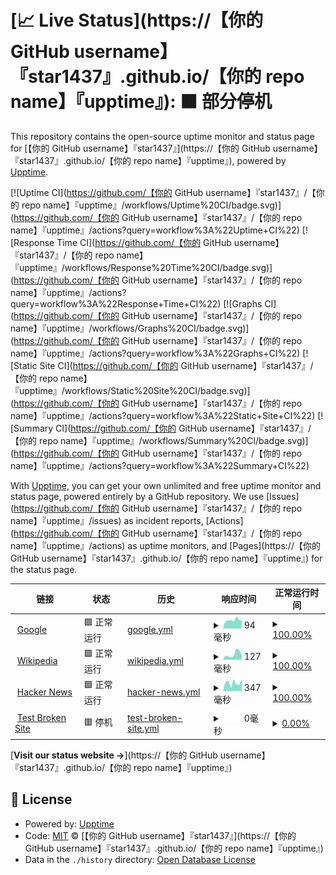 # [📈 Live Status](https://【你的 GitHub username】『star1437』.github.io/【你的 repo name】『upptime』): <!--live status--> **🟧 部分停机**

This repository contains the open-source uptime monitor and status page for [【你的 GitHub username】『star1437』](https://【你的 GitHub username】『star1437』.github.io/【你的 repo name】『upptime』), powered by [Upptime](https://github.com/upptime/upptime).

[![Uptime CI](https://github.com/【你的 GitHub username】『star1437』/【你的 repo name】『upptime』/workflows/Uptime%20CI/badge.svg)](https://github.com/【你的 GitHub username】『star1437』/【你的 repo name】『upptime』/actions?query=workflow%3A%22Uptime+CI%22)
[![Response Time CI](https://github.com/【你的 GitHub username】『star1437』/【你的 repo name】『upptime』/workflows/Response%20Time%20CI/badge.svg)](https://github.com/【你的 GitHub username】『star1437』/【你的 repo name】『upptime』/actions?query=workflow%3A%22Response+Time+CI%22)
[![Graphs CI](https://github.com/【你的 GitHub username】『star1437』/【你的 repo name】『upptime』/workflows/Graphs%20CI/badge.svg)](https://github.com/【你的 GitHub username】『star1437』/【你的 repo name】『upptime』/actions?query=workflow%3A%22Graphs+CI%22)
[![Static Site CI](https://github.com/【你的 GitHub username】『star1437』/【你的 repo name】『upptime』/workflows/Static%20Site%20CI/badge.svg)](https://github.com/【你的 GitHub username】『star1437』/【你的 repo name】『upptime』/actions?query=workflow%3A%22Static+Site+CI%22)
[![Summary CI](https://github.com/【你的 GitHub username】『star1437』/【你的 repo name】『upptime』/workflows/Summary%20CI/badge.svg)](https://github.com/【你的 GitHub username】『star1437』/【你的 repo name】『upptime』/actions?query=workflow%3A%22Summary+CI%22)

With [Upptime](https://upptime.js.org), you can get your own unlimited and free uptime monitor and status page, powered entirely by a GitHub repository. We use [Issues](https://github.com/【你的 GitHub username】『star1437』/【你的 repo name】『upptime』/issues) as incident reports, [Actions](https://github.com/【你的 GitHub username】『star1437』/【你的 repo name】『upptime』/actions) as uptime monitors, and [Pages](https://【你的 GitHub username】『star1437』.github.io/【你的 repo name】『upptime』) for the status page.

<!--start: status pages-->
<!-- This summary is generated by Upptime (https://github.com/upptime/upptime) -->
<!-- Do not edit this manually, your changes will be overwritten -->
<!-- prettier-ignore -->
| 链接 | 状态 | 历史 | 响应时间 | 正常运行时间 |
| --- | ------ | ------- | ------------- | ------ |
| <img alt="" src="https://icons.duckduckgo.com/ip3/www.google.com.ico" height="13"> [Google](https://www.google.com) | 🟩 正常运行 | [google.yml](https://github.com/star1437/upptime/commits/HEAD/history/google.yml) | <details><summary><img alt="响应时间图像" src="./graphs/google/response-time-week.png" height="20"> 94毫秒</summary><br><a href="https://demo.upptime.js.org/history/google"><img alt="响应时间 114" src="https://img.shields.io/endpoint?url=https%3A%2F%2Fraw.githubusercontent.com%2Fstar1437%2Fupptime%2FHEAD%2Fapi%2Fgoogle%2Fresponse-time.json"></a><br><a href="https://demo.upptime.js.org/history/google"><img alt="24 小时响应时间 87" src="https://img.shields.io/endpoint?url=https%3A%2F%2Fraw.githubusercontent.com%2Fstar1437%2Fupptime%2FHEAD%2Fapi%2Fgoogle%2Fresponse-time-day.json"></a><br><a href="https://demo.upptime.js.org/history/google"><img alt="7 天正常运行时间 94" src="https://img.shields.io/endpoint?url=https%3A%2F%2Fraw.githubusercontent.com%2Fstar1437%2Fupptime%2FHEAD%2Fapi%2Fgoogle%2Fresponse-time-week.json"></a><br><a href="https://demo.upptime.js.org/history/google"><img alt="30天的正常运行时间 110" src="https://img.shields.io/endpoint?url=https%3A%2F%2Fraw.githubusercontent.com%2Fstar1437%2Fupptime%2FHEAD%2Fapi%2Fgoogle%2Fresponse-time-month.json"></a><br><a href="https://demo.upptime.js.org/history/google"><img alt="1年的正常运行时间 111" src="https://img.shields.io/endpoint?url=https%3A%2F%2Fraw.githubusercontent.com%2Fstar1437%2Fupptime%2FHEAD%2Fapi%2Fgoogle%2Fresponse-time-year.json"></a></details> | <details><summary><a href="https://demo.upptime.js.org/history/google">100.00%</a></summary><a href="https://demo.upptime.js.org/history/google"><img alt="正常运行时间 99.39%" src="https://img.shields.io/endpoint?url=https%3A%2F%2Fraw.githubusercontent.com%2Fstar1437%2Fupptime%2FHEAD%2Fapi%2Fgoogle%2Fuptime.json"></a><br><a href="https://demo.upptime.js.org/history/google"><img alt="24 小时正常运行时间 100.00%" src="https://img.shields.io/endpoint?url=https%3A%2F%2Fraw.githubusercontent.com%2Fstar1437%2Fupptime%2FHEAD%2Fapi%2Fgoogle%2Fuptime-day.json"></a><br><a href="https://demo.upptime.js.org/history/google"><img alt="7 天正常运行时间 100.00%" src="https://img.shields.io/endpoint?url=https%3A%2F%2Fraw.githubusercontent.com%2Fstar1437%2Fupptime%2FHEAD%2Fapi%2Fgoogle%2Fuptime-week.json"></a><br><a href="https://demo.upptime.js.org/history/google"><img alt="30天的正常运行时间 100.00%" src="https://img.shields.io/endpoint?url=https%3A%2F%2Fraw.githubusercontent.com%2Fstar1437%2Fupptime%2FHEAD%2Fapi%2Fgoogle%2Fuptime-month.json"></a><br><a href="https://demo.upptime.js.org/history/google"><img alt="1年的正常运行时间 99.99%" src="https://img.shields.io/endpoint?url=https%3A%2F%2Fraw.githubusercontent.com%2Fstar1437%2Fupptime%2FHEAD%2Fapi%2Fgoogle%2Fuptime-year.json"></a></details>
| <img alt="" src="https://icons.duckduckgo.com/ip3/en.wikipedia.org.ico" height="13"> [Wikipedia](https://en.wikipedia.org) | 🟩 正常运行 | [wikipedia.yml](https://github.com/star1437/upptime/commits/HEAD/history/wikipedia.yml) | <details><summary><img alt="响应时间图像" src="./graphs/wikipedia/response-time-week.png" height="20"> 127毫秒</summary><br><a href="https://demo.upptime.js.org/history/wikipedia"><img alt="响应时间 216" src="https://img.shields.io/endpoint?url=https%3A%2F%2Fraw.githubusercontent.com%2Fstar1437%2Fupptime%2FHEAD%2Fapi%2Fwikipedia%2Fresponse-time.json"></a><br><a href="https://demo.upptime.js.org/history/wikipedia"><img alt="24 小时响应时间 223" src="https://img.shields.io/endpoint?url=https%3A%2F%2Fraw.githubusercontent.com%2Fstar1437%2Fupptime%2FHEAD%2Fapi%2Fwikipedia%2Fresponse-time-day.json"></a><br><a href="https://demo.upptime.js.org/history/wikipedia"><img alt="7 天正常运行时间 127" src="https://img.shields.io/endpoint?url=https%3A%2F%2Fraw.githubusercontent.com%2Fstar1437%2Fupptime%2FHEAD%2Fapi%2Fwikipedia%2Fresponse-time-week.json"></a><br><a href="https://demo.upptime.js.org/history/wikipedia"><img alt="30天的正常运行时间 159" src="https://img.shields.io/endpoint?url=https%3A%2F%2Fraw.githubusercontent.com%2Fstar1437%2Fupptime%2FHEAD%2Fapi%2Fwikipedia%2Fresponse-time-month.json"></a><br><a href="https://demo.upptime.js.org/history/wikipedia"><img alt="1年的正常运行时间 217" src="https://img.shields.io/endpoint?url=https%3A%2F%2Fraw.githubusercontent.com%2Fstar1437%2Fupptime%2FHEAD%2Fapi%2Fwikipedia%2Fresponse-time-year.json"></a></details> | <details><summary><a href="https://demo.upptime.js.org/history/wikipedia">100.00%</a></summary><a href="https://demo.upptime.js.org/history/wikipedia"><img alt="正常运行时间 99.40%" src="https://img.shields.io/endpoint?url=https%3A%2F%2Fraw.githubusercontent.com%2Fstar1437%2Fupptime%2FHEAD%2Fapi%2Fwikipedia%2Fuptime.json"></a><br><a href="https://demo.upptime.js.org/history/wikipedia"><img alt="24 小时正常运行时间 100.00%" src="https://img.shields.io/endpoint?url=https%3A%2F%2Fraw.githubusercontent.com%2Fstar1437%2Fupptime%2FHEAD%2Fapi%2Fwikipedia%2Fuptime-day.json"></a><br><a href="https://demo.upptime.js.org/history/wikipedia"><img alt="7 天正常运行时间 100.00%" src="https://img.shields.io/endpoint?url=https%3A%2F%2Fraw.githubusercontent.com%2Fstar1437%2Fupptime%2FHEAD%2Fapi%2Fwikipedia%2Fuptime-week.json"></a><br><a href="https://demo.upptime.js.org/history/wikipedia"><img alt="30天的正常运行时间 100.00%" src="https://img.shields.io/endpoint?url=https%3A%2F%2Fraw.githubusercontent.com%2Fstar1437%2Fupptime%2FHEAD%2Fapi%2Fwikipedia%2Fuptime-month.json"></a><br><a href="https://demo.upptime.js.org/history/wikipedia"><img alt="1年的正常运行时间 100.00%" src="https://img.shields.io/endpoint?url=https%3A%2F%2Fraw.githubusercontent.com%2Fstar1437%2Fupptime%2FHEAD%2Fapi%2Fwikipedia%2Fuptime-year.json"></a></details>
| <img alt="" src="https://icons.duckduckgo.com/ip3/news.ycombinator.com.ico" height="13"> [Hacker News](https://news.ycombinator.com) | 🟩 正常运行 | [hacker-news.yml](https://github.com/star1437/upptime/commits/HEAD/history/hacker-news.yml) | <details><summary><img alt="响应时间图像" src="./graphs/hacker-news/response-time-week.png" height="20"> 347毫秒</summary><br><a href="https://demo.upptime.js.org/history/hacker-news"><img alt="响应时间 317" src="https://img.shields.io/endpoint?url=https%3A%2F%2Fraw.githubusercontent.com%2Fstar1437%2Fupptime%2FHEAD%2Fapi%2Fhacker-news%2Fresponse-time.json"></a><br><a href="https://demo.upptime.js.org/history/hacker-news"><img alt="24 小时响应时间 106" src="https://img.shields.io/endpoint?url=https%3A%2F%2Fraw.githubusercontent.com%2Fstar1437%2Fupptime%2FHEAD%2Fapi%2Fhacker-news%2Fresponse-time-day.json"></a><br><a href="https://demo.upptime.js.org/history/hacker-news"><img alt="7 天正常运行时间 347" src="https://img.shields.io/endpoint?url=https%3A%2F%2Fraw.githubusercontent.com%2Fstar1437%2Fupptime%2FHEAD%2Fapi%2Fhacker-news%2Fresponse-time-week.json"></a><br><a href="https://demo.upptime.js.org/history/hacker-news"><img alt="30天的正常运行时间 340" src="https://img.shields.io/endpoint?url=https%3A%2F%2Fraw.githubusercontent.com%2Fstar1437%2Fupptime%2FHEAD%2Fapi%2Fhacker-news%2Fresponse-time-month.json"></a><br><a href="https://demo.upptime.js.org/history/hacker-news"><img alt="1年的正常运行时间 323" src="https://img.shields.io/endpoint?url=https%3A%2F%2Fraw.githubusercontent.com%2Fstar1437%2Fupptime%2FHEAD%2Fapi%2Fhacker-news%2Fresponse-time-year.json"></a></details> | <details><summary><a href="https://demo.upptime.js.org/history/hacker-news">100.00%</a></summary><a href="https://demo.upptime.js.org/history/hacker-news"><img alt="正常运行时间 99.94%" src="https://img.shields.io/endpoint?url=https%3A%2F%2Fraw.githubusercontent.com%2Fstar1437%2Fupptime%2FHEAD%2Fapi%2Fhacker-news%2Fuptime.json"></a><br><a href="https://demo.upptime.js.org/history/hacker-news"><img alt="24 小时正常运行时间 100.00%" src="https://img.shields.io/endpoint?url=https%3A%2F%2Fraw.githubusercontent.com%2Fstar1437%2Fupptime%2FHEAD%2Fapi%2Fhacker-news%2Fuptime-day.json"></a><br><a href="https://demo.upptime.js.org/history/hacker-news"><img alt="7 天正常运行时间 100.00%" src="https://img.shields.io/endpoint?url=https%3A%2F%2Fraw.githubusercontent.com%2Fstar1437%2Fupptime%2FHEAD%2Fapi%2Fhacker-news%2Fuptime-week.json"></a><br><a href="https://demo.upptime.js.org/history/hacker-news"><img alt="30天的正常运行时间 99.70%" src="https://img.shields.io/endpoint?url=https%3A%2F%2Fraw.githubusercontent.com%2Fstar1437%2Fupptime%2FHEAD%2Fapi%2Fhacker-news%2Fuptime-month.json"></a><br><a href="https://demo.upptime.js.org/history/hacker-news"><img alt="1年的正常运行时间 99.97%" src="https://img.shields.io/endpoint?url=https%3A%2F%2Fraw.githubusercontent.com%2Fstar1437%2Fupptime%2FHEAD%2Fapi%2Fhacker-news%2Fuptime-year.json"></a></details>
| <img alt="" src="https://icons.duckduckgo.com/ip3/thissitedoesnotexist.koj.co.ico" height="13"> [Test Broken Site](https://thissitedoesnotexist.koj.co) | 🟥 停机 | [test-broken-site.yml](https://github.com/star1437/upptime/commits/HEAD/history/test-broken-site.yml) | <details><summary><img alt="响应时间图像" src="./graphs/test-broken-site/response-time-week.png" height="20"> 0毫秒</summary><br><a href="https://demo.upptime.js.org/history/test-broken-site"><img alt="响应时间 0" src="https://img.shields.io/endpoint?url=https%3A%2F%2Fraw.githubusercontent.com%2Fstar1437%2Fupptime%2FHEAD%2Fapi%2Ftest-broken-site%2Fresponse-time.json"></a><br><a href="https://demo.upptime.js.org/history/test-broken-site"><img alt="24 小时响应时间 0" src="https://img.shields.io/endpoint?url=https%3A%2F%2Fraw.githubusercontent.com%2Fstar1437%2Fupptime%2FHEAD%2Fapi%2Ftest-broken-site%2Fresponse-time-day.json"></a><br><a href="https://demo.upptime.js.org/history/test-broken-site"><img alt="7 天正常运行时间 0" src="https://img.shields.io/endpoint?url=https%3A%2F%2Fraw.githubusercontent.com%2Fstar1437%2Fupptime%2FHEAD%2Fapi%2Ftest-broken-site%2Fresponse-time-week.json"></a><br><a href="https://demo.upptime.js.org/history/test-broken-site"><img alt="30天的正常运行时间 0" src="https://img.shields.io/endpoint?url=https%3A%2F%2Fraw.githubusercontent.com%2Fstar1437%2Fupptime%2FHEAD%2Fapi%2Ftest-broken-site%2Fresponse-time-month.json"></a><br><a href="https://demo.upptime.js.org/history/test-broken-site"><img alt="1年的正常运行时间 0" src="https://img.shields.io/endpoint?url=https%3A%2F%2Fraw.githubusercontent.com%2Fstar1437%2Fupptime%2FHEAD%2Fapi%2Ftest-broken-site%2Fresponse-time-year.json"></a></details> | <details><summary><a href="https://demo.upptime.js.org/history/test-broken-site">0.00%</a></summary><a href="https://demo.upptime.js.org/history/test-broken-site"><img alt="正常运行时间 0.00%" src="https://img.shields.io/endpoint?url=https%3A%2F%2Fraw.githubusercontent.com%2Fstar1437%2Fupptime%2FHEAD%2Fapi%2Ftest-broken-site%2Fuptime.json"></a><br><a href="https://demo.upptime.js.org/history/test-broken-site"><img alt="24 小时正常运行时间 0.00%" src="https://img.shields.io/endpoint?url=https%3A%2F%2Fraw.githubusercontent.com%2Fstar1437%2Fupptime%2FHEAD%2Fapi%2Ftest-broken-site%2Fuptime-day.json"></a><br><a href="https://demo.upptime.js.org/history/test-broken-site"><img alt="7 天正常运行时间 0.00%" src="https://img.shields.io/endpoint?url=https%3A%2F%2Fraw.githubusercontent.com%2Fstar1437%2Fupptime%2FHEAD%2Fapi%2Ftest-broken-site%2Fuptime-week.json"></a><br><a href="https://demo.upptime.js.org/history/test-broken-site"><img alt="30天的正常运行时间 0.00%" src="https://img.shields.io/endpoint?url=https%3A%2F%2Fraw.githubusercontent.com%2Fstar1437%2Fupptime%2FHEAD%2Fapi%2Ftest-broken-site%2Fuptime-month.json"></a><br><a href="https://demo.upptime.js.org/history/test-broken-site"><img alt="1年的正常运行时间 0.00%" src="https://img.shields.io/endpoint?url=https%3A%2F%2Fraw.githubusercontent.com%2Fstar1437%2Fupptime%2FHEAD%2Fapi%2Ftest-broken-site%2Fuptime-year.json"></a></details>

<!--end: status pages-->

[**Visit our status website →**](https://【你的 GitHub username】『star1437』.github.io/【你的 repo name】『upptime』)

## 📄 License

- Powered by: [Upptime](https://github.com/upptime/upptime)
- Code: [MIT](./LICENSE) © [【你的 GitHub username】『star1437』](https://【你的 GitHub username】『star1437』.github.io/【你的 repo name】『upptime』)
- Data in the `./history` directory: [Open Database License](https://opendatacommons.org/licenses/odbl/1-0/)

